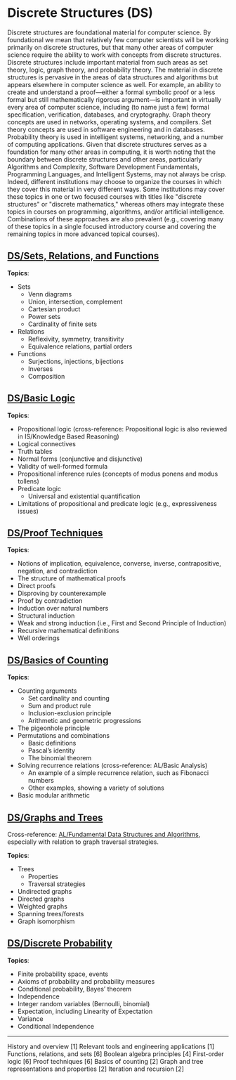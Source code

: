 # Discrete Structures (DS)

Discrete structures are foundational material for computer science. By foundational we mean that relatively few computer scientists will be working primarily on discrete structures, but that many other areas of computer science require the ability to work with concepts from discrete structures. Discrete structures include important material from such areas as set theory, logic, graph theory, and probability theory. The material in discrete structures is pervasive in the areas of data structures and algorithms but appears elsewhere in computer science as well. For example, an ability to create and understand a proof—either a formal symbolic proof or a less formal but still mathematically rigorous argument—is important in virtually every area of computer science, including (to name just a few) formal specification, verification, databases, and cryptography. Graph theory concepts are used in networks, operating systems, and compilers. Set theory concepts are used in software engineering and in databases. Probability theory is used in intelligent systems, networking, and a number of computing applications. Given that discrete structures serves as a foundation for many other areas in computing, it is worth noting that the boundary between discrete structures and other areas, particularly Algorithms and Complexity, Software Development Fundamentals, Programming Languages, and Intelligent Systems, may not always be crisp. Indeed, different institutions may choose to organize the courses in which they cover this material in very different ways. Some institutions may cover these topics in one or two focused courses with titles like "discrete structures" or "discrete mathematics," whereas others may integrate these topics in courses on programming, algorithms, and/or artificial intelligence. Combinations of these approaches are also prevalent (e.g., covering many of these topics in a single focused introductory course and covering the remaining topics in more advanced topical courses).

## [DS/Sets, Relations, and Functions](01_Set-Relations-Functions.md)

**Topics**:

- Sets
    - Venn diagrams
    - Union, intersection, complement
    - Cartesian product
    - Power sets
    - Cardinality of finite sets
- Relations
    - Reflexivity, symmetry, transitivity
    - Equivalence relations, partial orders
- Functions
    - Surjections, injections, bijections
    - Inverses
    - Composition

## [DS/Basic Logic](02_Basic-Logic.md)

**Topics**:

- Propositional logic (cross-reference: Propositional logic is also reviewed in IS/Knowledge Based
Reasoning)
- Logical connectives
- Truth tables
- Normal forms (conjunctive and disjunctive)
- Validity of well-formed formula
- Propositional inference rules (concepts of modus ponens and modus tollens)
- Predicate logic
    - Universal and existential quantification
- Limitations of propositional and predicate logic (e.g., expressiveness issues)

## [DS/Proof Techniques](03_Proof-Techniques.md)

**Topics**:

- Notions of implication, equivalence, converse, inverse, contrapositive, negation, and contradiction
- The structure of mathematical proofs
- Direct proofs
- Disproving by counterexample
- Proof by contradiction
- Induction over natural numbers
- Structural induction
- Weak and strong induction (i.e., First and Second Principle of Induction)
- Recursive mathematical definitions
- Well orderings

## [DS/Basics of Counting](04_Basic-Counting.md)

**Topics**:

- Counting arguments
    - Set cardinality and counting
    - Sum and product rule
    - Inclusion-exclusion principle
    - Arithmetic and geometric progressions
- The pigeonhole principle
- Permutations and combinations
    - Basic definitions
    - Pascal’s identity
    - The binomial theorem
- Solving recurrence relations (cross-reference: AL/Basic Analysis)
    - An example of a simple recurrence relation, such as Fibonacci numbers
    - Other examples, showing a variety of solutions
- Basic modular arithmetic

## [DS/Graphs and Trees](05_Graphs-Trees.md)

Cross-reference: [AL/Fundamental Data Structures and Algorithms](../Algorithms-Complexity/Fundamental-Data-Structures-Algorithms.md), especially with relation to
graph traversal strategies.

**Topics**:

- Trees
    - Properties
    - Traversal strategies
- Undirected graphs
- Directed graphs
- Weighted graphs
- Spanning trees/forests
- Graph isomorphism

## [DS/Discrete Probability](06_Discrete-Probability.md)

**Topics**:

- Finite probability space, events
- Axioms of probability and probability measures
- Conditional probability, Bayes’ theorem
- Independence
- Integer random variables (Bernoulli, binomial)
- Expectation, including Linearity of Expectation
- Variance
- Conditional Independence

---

History and overview [1]
Relevant tools and engineering applications [1] 
Functions, relations, and sets [6]
Boolean algebra principles [4]
First-order logic [6]
Proof techniques [6]
Basics of counting [2]
Graph and tree representations and properties [2] 
Iteration and recursion [2]